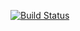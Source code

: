 [![Build Status](https://travis-ci.org/Trellorg/trellorg-api.svg?branch=config-build)](https://travis-ci.org/Trellorg/trellorg-api)
